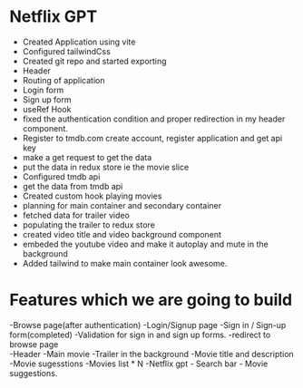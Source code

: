 # Netflix GPT

- Created Application using vite 
- Configured tailwindCss
- Created git repo and started exporting
- Header
- Routing of application
- Login form 
- Sign up form
- useRef Hook
- fixed the authentication condition and proper redirection in my header component.
- Register to tmdb.com create account, register application and get api key
- make a get request to get the data
- put the data in redux store ie the movie slice
- Configured tmdb api
- get the data from tmdb api
- Created custom hook  playing movies
- planning for main container and secondary container
- fetched data for trailer video
- populating the trailer to redux store
- created video title and video background component
- embeded the youtube video and make it autoplay and mute in the background
- Added tailwind to make main container look awesome.


# Features which we are going to build
-Browse page(after authentication)
  -Login/Signup page
        -Sign in / Sign-up form(completed)
        -Validation for sign in and sign up forms.
        -redirect to browse page  
  -Header
  -Main movie
    -Trailer in the background
    -Movie title and description
    -Movie sugesstions
        -Movies list * N
  -Netflix gpt
    - Search bar
    - Movie suggestions.

